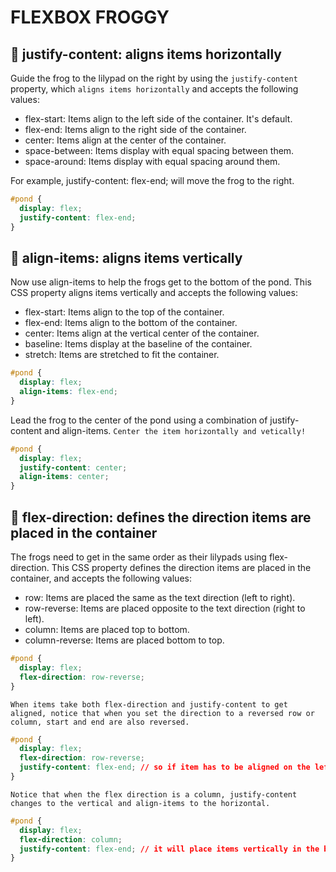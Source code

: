 # FLEXBOX FROGGY

##  🌸 justify-content: aligns items horizontally
Guide the frog to the lilypad on the right by using the `justify-content` property, which `aligns items horizontally` and accepts the following values:

- flex-start: Items align to the left side of the container. It's default.
- flex-end: Items align to the right side of the container.
- center: Items align at the center of the container.
- space-between: Items display with equal spacing between them.
- space-around: Items display with equal spacing around them.

For example, justify-content: flex-end; will move the frog to the right. 

```css
#pond {
  display: flex;
  justify-content: flex-end;
}
```

##  🌸 align-items: aligns items vertically
Now use align-items to help the frogs get to the bottom of the pond. This CSS property aligns items vertically and accepts the following values:

- flex-start: Items align to the top of the container.
- flex-end: Items align to the bottom of the container.
- center: Items align at the vertical center of the container.
- baseline: Items display at the baseline of the container.
- stretch: Items are stretched to fit the container.

```css
#pond {
  display: flex;
  align-items: flex-end;
}
```

Lead the frog to the center of the pond using a combination of justify-content and align-items.
`Center the item horizontally and vetically!`

```css
#pond {
  display: flex;
  justify-content: center;
  align-items: center;
}
```

##  🌸 flex-direction: defines the direction items are placed in the container

The frogs need to get in the same order as their lilypads using flex-direction. This CSS property defines the direction items are placed in the container, and accepts the following values:

- row: Items are placed the same as the text direction (left to right).
- row-reverse: Items are placed opposite to the text direction (right to left).
- column: Items are placed top to bottom.
- column-reverse: Items are placed bottom to top.

```css
#pond {
  display: flex;
  flex-direction: row-reverse;
}
```

`When items take both flex-direction and justify-content to get aligned, notice that when you set the direction to a reversed row or column, start and end are also reversed.`

```css
#pond {
  display: flex;
  flex-direction: row-reverse;
  justify-content: flex-end; // so if item has to be aligned on the left, you need to do flex-end, not flex-start
}
```

`Notice that when the flex direction is a column, justify-content changes to the vertical and align-items to the horizontal.`

```css
#pond {
  display: flex;
  flex-direction: column;
  justify-content: flex-end; // it will place items vertically in the bottom since flex-direction column is used
}
```
